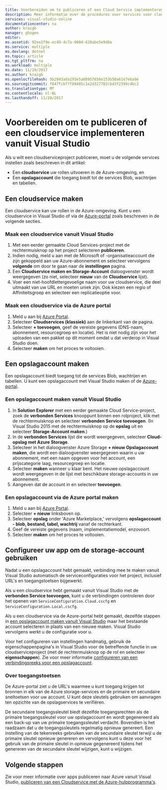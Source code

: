 ```yaml
---
title: Voorbereiden om te publiceren of een Cloud Service implementeren vanuit Visual Studio | Microsoft Docs
description: Meer informatie over de procedures voor services voor cloud- en storage-account instellen en configureren van uw Azure-toepassing.
services: visual-studio-online
documentationcenter: na
author: kraigb
manager: ghogen
editor: 
ms.assetid: 92ee2f9e-ec49-4c7a-900d-620abe5e9d8a
ms.service: multiple
ms.devlang: dotnet
ms.topic: article
ms.tgt_pltfrm: na
ms.workload: multiple
ms.date: 11/10/2017
ms.author: kraigb
ms.openlocfilehash: 5b2043ada193e5a08957656e153b58a61e7eba9e
ms.sourcegitcommit: f847fcbf7f89405c1e2d327702cbd3f2399c4bc2
ms.translationtype: MT
ms.contentlocale: nl-NL
ms.lasthandoff: 11/28/2017
---
```

# <a name="prepare-to-publish-or-deploy-a-cloud-service-from-visual-studio"></a>Voorbereiden om te publiceren of een cloudservice implementeren vanuit Visual Studio

Als u wilt een cloudserviceproject publiceren, moet u de volgende services instellen zoals beschreven in dit artikel:

* Een **cloudservice** uw rollen uitvoeren in de Azure-omgeving, en 
* Een **opslagaccount** die toegang biedt tot de services Blob, wachtrijen en tabellen.

## <a name="create-a-cloud-service"></a>Een cloudservice maken

Een cloudservice kan uw rollen in de Azure-omgeving. Kunt u een cloudservice in Visual Studio of via de [Azure-portal](https://portal.azure.com/) zoals beschreven in de volgende secties.

### <a name="create-a-cloud-service-from-visual-studio"></a>Maak een cloudservice vanuit Visual Studio

1. Met een eerder gemaakte Cloud Services-project met de rechtermuisknop op het project selecteren **publiceren**.
1. Indien nodig, meld u aan met de Microsoft of -organisatieaccount die zijn gekoppeld aan uw Azure-abonnement en selecteer vervolgens **volgende** om door te gaan naar de **instellingen** pagina.
1. Een **Cloudservice maken en Storage-Account** dialoogvenster wordt weergegeven (zo niet, selecteer **nieuw** van de **Cloudservice** lijst).
1. Voer een niet-hoofdlettergevoelige naam voor uw cloudservice, die deel uitmaakt van uw URL en moeten uniek zijn. Ook kiezen een regio of Affiniteitsgroep en selecteer een replicatieoptie voor.

### <a name="create-a-cloud-service-through-the-azure-portal"></a>Maak een cloudservice via de Azure portal

1. Meld u aan bij [Azure Portal](https://portal.azure.com/).
1. Selecteer **Cloudservices (klassiek)** aan de linkerkant van de pagina.
1. Selecteer **+ toevoegen**, geef de vereiste gegevens (DNS-naam, abonnement, resourcegroep en locatie). Het is niet nodig zijn voor het uploaden van een pakket op dit moment omdat u dat verderop in Visual Studio doen.
1. Selecteer **maken** om het proces te voltooien.

## <a name="create-a-storage-account"></a>Een opslagaccount maken

Een opslagaccount biedt toegang tot de services Blob, wachtrijen en tabellen. U kunt een opslagaccount met Visual Studio maken of de [Azure-portal](https://portal.azure.com/).

### <a name="create-a-storage-account-from-visual-studio"></a>Een opslagaccount maken vanuit Visual Studio

1. In **Solution Explorer** met een eerder gemaakte Cloud Service-project, zoek de **verbonden Services** knooppunt binnen een rolproject, klik met de rechtermuisknop en selecteer **verbonden Service toevoegen**. (In Visual Studio 2015 met de rechtermuisknop op de **opslag** uit en selecteer **Storage-Account maken**.)
1. In de **verbonden Services** lijst die wordt weergegeven, selecteer **Cloud-opslag met Azure Storage**.
1. Selecteer in het dialoogvenster Azure Storage **+ nieuw Opslagaccount maken**, die wordt een dialoogvenster weergegeven waarin u uw abonnement, met een naam opgeven voor het account, een prijscategorie laag, resourcegroep en locatie.
1. Selecteer **maken** wanneer u klaar bent. Het nieuwe opslagaccount wordt weergegeven in de lijst met beschikbare storage-accounts in uw abonnement.
1. Aangeven dat de account in en selecteer **toevoegen**.

### <a name="create-a-storage-account-through-the-azure-portal"></a>Een opslagaccount via de Azure portal maken

1. Meld u aan bij [Azure Portal](https://portal.azure.com/).
1. Selecteer **+ nieuw** linksboven op.
1. Selecteer **opslag** onder 'Azure Marketplace,' vervolgens **opslagaccount - blob, bestand, tabel, wachtrij** vanaf de rechterkant.
1. Geef de vereiste gegevens (naam, implementatiemodel, enzovoort.
1. Selecteer **maken** om het proces te voltooien.

## <a name="configure-your-app-to-use-the-storage-account"></a>Configureer uw app om de storage-account gebruiken

Nadat u een opslagaccount hebt gemaakt, verbinding mee te maken vanuit Visual Studio automatisch de serviceconfiguraties voor het project, inclusief URL's en toegangstoetsen bijgewerkt.

Als u een cloudservice hebt gemaakt vanuit Visual Studio met de **verbonden Service toevoegen**, kunt u de verbindingen controleren door het openen van `ServiceConfiguration.Cloud.cscfg` en `ServiceConfiguration.Local.cscfg`.

Als u een cloudservice via de Azure-portal hebt gemaakt, dezelfde stappen in [een opslagaccount maken vanuit Visual Studio](#create-a-storage-account-from-visual-studio) maar het bestaande account selecteren in plaats van een nieuwe maken. Visual Studio vervolgens werkt u de configuratie voor u.

Voor het configureren van instellingen handmatig, gebruik de eigenschappenpagina's in Visual Studio voor de betreffende functie in uw cloudserviceproject (met de rechtermuisknop op de rol en selecteer **eigenschappen**). Zie voor meer informatie [configureren van een verbindingsreeks voor een opslagaccount](https://docs.microsoft.com/azure/vs-azure-tools-multiple-services-project-configurations#configuring-a-connection-string-to-a-storage-account).

### <a name="about-access-keys"></a>Over toegangstoetsen

De Azure-portal ziet u de URL's waarmee u kunt toegang krijgen tot bronnen in elk van de Azure storage-services en de primaire en secundaire sneltoetsen voor uw account. U kunt deze sleutels gebruiken om aanvragen ten opzichte van de opslagservices te verifiëren.

De secundaire toegangssleutel biedt dezelfde toegangsrechten als de primaire toegangssleutel voor uw opslagaccount en wordt gegenereerd als een back-up van uw primaire toegangssleutel verdacht. Bovendien is het raadzaam dat u de toegangssleutels regelmatig opnieuw genereert. Een instelling van de tekenreeks gebruiken van de secundaire sleutel terwijl u de primaire sleutel opnieuw genereren en vervolgens kunt u deze voor het gebruik van de primaire sleutel in opnieuw gegenereerd tijdens het genereren van de secundaire sleutel wijzigen, kunt u wijzigen.

## <a name="next-steps"></a>Volgende stappen

Zie voor meer informatie over apps publiceren naar Azure vanuit Visual Studio, [publiceren van een Cloudservice met de Azure-hulpprogramma's](vs-azure-tools-publishing-a-cloud-service.md).
